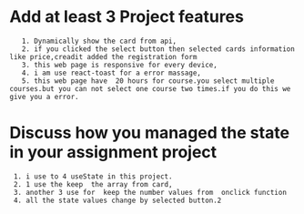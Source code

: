# Add at least 3 Project features
       1. Dynamically show the card from api,
       2. if you clicked the select button then selected cards information like price,creadit added the registration form 
       3. this web page is responsive for every device,
       4. i am use react-toast for a error massage,
       5. this web page have  20 hours for course.you select multiple courses.but you can not select one course two times.if you do this we give you a error.

# Discuss how you managed the state in your assignment project
     1. i use to 4 useState in this project.
     2. 1 use the keep  the array from card,
     3. another 3 use for  keep the number values from  onclick function
     4. all the state values change by selected button.2



